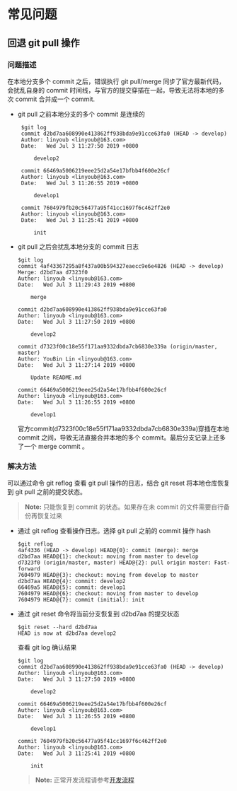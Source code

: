 # 常见问题 #
## 回退 git pull 操作 ##
### 问题描述 ###
在本地分支多个 commit 之后，错误执行 git pull/merge 同步了官方最新代码，会扰乱自身的 commit 时间线，与官方的提交穿插在一起，导致无法将本地的多次 commit 合并成一个 commit.

- git pull 之前本地分支的多个 commit 是连续的
   ``` shell
    $git log
    commit d2bd7aa608990e413862ff938bda9e91cce63fa0 (HEAD -> develop)
    Author: linyoub <linyoub@163.com>
    Date:   Wed Jul 3 11:27:50 2019 +0800

        develop2

    commit 66469a5006219eee25d2a54e17bfbb4f600e26cf
    Author: linyoub <linyoub@163.com>
    Date:   Wed Jul 3 11:26:55 2019 +0800

        develop1

    commit 7604979fb20c56477a95f41cc1697f6c462ff2e0
    Author: linyoub <linyoub@163.com>
    Date:   Wed Jul 3 11:25:41 2019 +0800

        init
    ```

- git pull 之后会扰乱本地分支的 commit 日志
    ``` shell
    $git log
    commit 4af43367295a8f437a00b594327eaecc9e6e4826 (HEAD -> develop)
    Merge: d2bd7aa d7323f0
    Author: linyoub <linyoub@163.com>
    Date:   Wed Jul 3 11:29:43 2019 +0800

        merge

    commit d2bd7aa608990e413862ff938bda9e91cce63fa0
    Author: linyoub <linyoub@163.com>
    Date:   Wed Jul 3 11:27:50 2019 +0800

        develop2

    commit d7323f00c18e55f171aa9332dbda7cb6830e339a (origin/master, master)
    Author: YouBin Lin <linyoub@163.com>
    Date:   Wed Jul 3 11:27:14 2019 +0800

        Update README.md

    commit 66469a5006219eee25d2a54e17bfbb4f600e26cf
    Author: linyoub <linyoub@163.com>
    Date:   Wed Jul 3 11:26:55 2019 +0800

        develop1

    ```
    官方commit(d7323f00c18e55f171aa9332dbda7cb6830e339a)穿插在本地 commit 之间，导致无法直接合并本地的多个 commit。最后分支记录上还多了一个 merge commit 。

### 解决方法 ###
可以通过命令 git reflog 查看 git pull 操作的日志，结合 git reset 将本地仓库恢复到 git pull 之前的提交状态。

>**Note:** 只能恢复到 commit 的状态。如果存在未 commit 的文件需要自行备份再恢复过来
>

- 通过 git reflog 查看操作日志。选择 git pull 之前的 commit 操作 hash
    ```shell
    $git reflog
    4af4336 (HEAD -> develop) HEAD@{0}: commit (merge): merge
    d2bd7aa HEAD@{1}: checkout: moving from master to develop
    d7323f0 (origin/master, master) HEAD@{2}: pull origin master: Fast-forward
    7604979 HEAD@{3}: checkout: moving from develop to master
    d2bd7aa HEAD@{4}: commit: develop2
    66469a5 HEAD@{5}: commit: develop1
    7604979 HEAD@{6}: checkout: moving from master to develop
    7604979 HEAD@{7}: commit (initial): init
    ```

- 通过 git reset 命令将当前分支恢复到 d2bd7aa 的提交状态
    ``` shell
    $git reset --hard d2bd7aa
    HEAD is now at d2bd7aa develop2
    ```

    查看 git log 确认结果
    ``` shell
    $git log
    commit d2bd7aa608990e413862ff938bda9e91cce63fa0 (HEAD -> develop)
    Author: linyoub <linyoub@163.com>
    Date:   Wed Jul 3 11:27:50 2019 +0800

        develop2

    commit 66469a5006219eee25d2a54e17bfbb4f600e26cf
    Author: linyoub <linyoub@163.com>
    Date:   Wed Jul 3 11:26:55 2019 +0800

        develop1

    commit 7604979fb20c56477a95f41cc1697f6c462ff2e0
    Author: linyoub <linyoub@163.com>
    Date:   Wed Jul 3 11:25:41 2019 +0800

        init
    ```

    >**Note:** 正常开发流程请参考[开发流程](develop_flow.md#合并开发分支多个commit)
